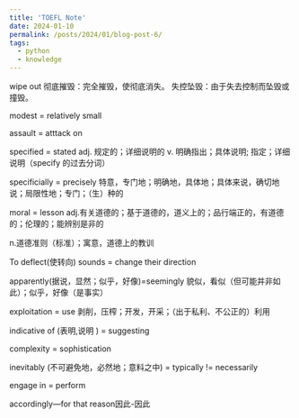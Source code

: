 ```yaml
---
title: 'TOEFL Note'
date: 2024-01-10
permalink: /posts/2024/01/blog-post-6/
tags:
  - python
  - knowledge
---
```


wipe out
彻底摧毁：完全摧毁，使彻底消失。
失控坠毁：由于失去控制而坠毁或撞毁。

modest = relatively small

assault = atttack on

specified = stated
adj. 规定的；详细说明的
v. 明确指出；具体说明; 指定；详细说明（specify 的过去分词）

specificially = precisely
特意，专门地；明确地，具体地；具体来说，确切地说；局限性地；专门；（生）种的

moral = lesson
adj.有关道德的；基于道德的，道义上的；品行端正的，有道德的；伦理的；能辨别是非的

n.道德准则（标准）；寓意，道德上的教训

To deflect(使转向) sounds = change their direction

apparently(据说，显然；似乎，好像)=seemingly 貌似，看似（但可能并非如此）；似乎，好像（是事实）

exploitation = use
剥削，压榨；开发，开采；（出于私利、不公正的）利用

indicative of (表明,说明 ) = suggesting

complexity = sophistication

inevitably (不可避免地，必然地；意料之中) = typically != necessarily

engage in = perform

accordingly—for that reason因此-因此

